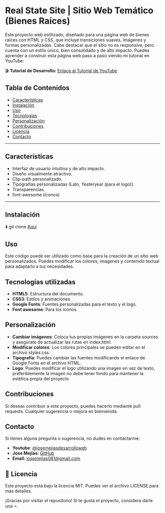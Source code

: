# Real State Site | Sitio Web Temático (Bienes Raíces)
Este proyecto web estilizado, diseñado para una página web de bienes raíces con HTML y CSS, que incluye transiciones suaves, imágenes y formas personalizadas. Cabe destacar que el sitio no es responsive, pero cuenta con un estilo único, bien consolidado y de alto impacto. Puedes aprender a construir esta página web paso a paso viendo mi tutorial en YouTube:

🎬 **Tutorial de Desarrollo:** [Enlace al Tutorial de YouTube](https://www.youtube.com/playlist?list=PLvcSboavK8ezFWEcnasnBve97NkVS6agH)
## Tabla de Contenidos

- [Características](#características)
- [Instalación](#instalación)
- [Uso](#uso)
- [Tecnologías](#tecnologías)
- [Personalización](#personalizacion)
- [Contribuciones](#contribuciones)
- [Licencia](#licencia)
- [Contacto](#contacto)
- ---

## Características

- Interfaz de usuario intuitiva y de alto impacto.
- Diseño visualmente atractivo.
- Clip-path personalizado.
- Tipografías personalizadas (Lato, Yesteryear (para el logo)).
- Transparencias.
- font-awesome (íconos)
---

## Instalación

⬇️ git clone [Aquí](https://github.com/josemejias081/Real-State-Site) 


## Uso
Este código puede ser utilizado como base para la creación de un sitio web personalizados. Puedes modificar los colores, imágenes y contenido textual para adaptarlo a tus necesidades.

## Tecnologías utilizadas

- **HTML5**: Estructura del documento.
- **CSS3**: Estilos y animaciones.
- **Google Fonts**: Fuentes personalizadas para el texto y el logo.
- **Font awesome**: Para los íconos.
  
## Personalización

- **Cambiar imágenes**: Coloca tus propias imágenes en la carpeta sources y asegúrate de actualizar las rutas en index.html.
- **Modificar colores**: Los colores principales se pueden editar en el archivo styles.css.
- **Tipografía**: Puedes cambiar las fuentes modificando el enlace de Google Fonts en el archivo HTML.
- **Logo**: Puedes modificar el logo utilizando una imagen en vez de texto, preferiblemente la imagen no debe tener fondo para mantener la estética propia del proyecto

## Contribuciones 
Si deseas contribuir a este proyecto, puedes hacerlo mediante pull requests. Cualquier sugerencia o mejora es bienvenida.

## Contacto

Si tienes alguna pregunta o sugerencia, no dudes en contactarme:
- **Youtube**: [@josemejiasdesarrolloweb](https://www.youtube.com/@josemejiasdesarrolloweb) 
- **Jose Mejias:** [GitHub](https://github.com/josemejias081)
- **Email:** josemejias081@gmail.com
  
## 📄 Licencia
Este proyecto está bajo la licencia MIT. Puedes ver el archivo LICENSE para más detalles.

¡Gracias por visitar el repositorio! Si te gusta el proyecto, considera darle una ⭐.
